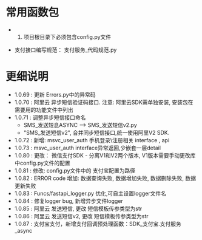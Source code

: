 # 常用函数包

-
    1. 项目根目录下必须包含config.py文件

- 支付接口编写规范：
  支付服务_代码规范.py

# 更细说明

- 1.0.69 : 更新 Errors.py中的异常码
- 1.0.70 : 阿里云 异步短信验证码接口.  注意: 阿里云SDK需单独安装, 安装包在需要用的功能文件中列出
- 1.0.71 : 调整异步短信接口命名 
  - SMS_发送短息ASYNC --> SMS_发送短信v2.py
  - "SMS_发送短信v2", 合并同步短信接口,统一使用阿里V2 SDK.
- 1.0.72 : 新增: msvc_user_auth 手机登录\注册相关 interface , api 
- 1.0.73 : msvc_user_auth  interface异常返回,少嵌套一层detail
- 1.0.80 : 更改： 微信支付SDK - 分离V1和V2两个版本, V1版本需要手动更改库中config.py文件的配置
- 1.0.81 : 修改: config.py文件中的 支付宝配置为路径
- 1.0.82 : ERROR code 增加: 数据查询失败, 数据增加失败, 数据删除失败, 数据更新失败
- 1.0.83 : Funcs/fastapi_logger.py 优化,可自主设置logger文件名
- 1.0.84 : 修复logger bug, 新增异步文件logger
- 1.0.85 : 阿里云 发送短信, 更改 短信模板传参类型为str
- 1.0.86 : 阿里云 发送短信v2, 更改 短信模板传参类型为str
- 1.0.87 : 支付宝支付，新增支付回调预处理函数：SDK_支付宝.支付服务_async
